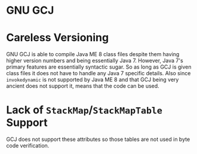 # GNU GCJ

# Careless Versioning

GNU GCJ is able to compile Java ME 8 class files despite them having higher
version numbers and being essentially Java 7. However, Java 7's primary
features are essentially syntactic sugar. So as long as GCJ is given class
files it does not have to handle any Java 7 specific details. Also since
`invokedynamic` is not supported by Java ME 8 and that GCJ being very ancient
does not support it, means that the code can be used.

# Lack of `StackMap`/`StackMapTable` Support

GCJ does not support these attributes so those tables are not used in byte code
verification.

